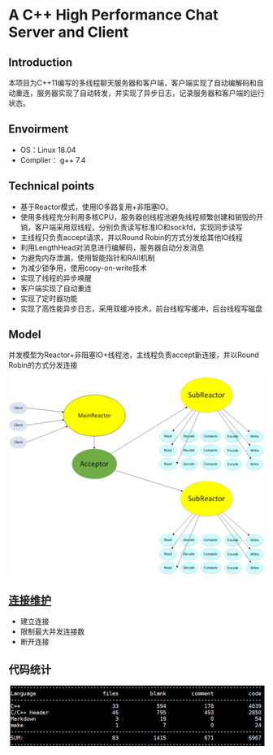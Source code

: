 # A C++ High Performance Chat Server and Client

## Introduction

本项目为C++11编写的多线程聊天服务器和客户端，客户端实现了自动编解码和自动重连，服务器实现了自动转发，并实现了异步日志，记录服务器和客户端的运行状态。

## Envoirment

* OS：Linux 18.04 	
* Complier： g++ 7.4

## Technical points

* 基于Reactor模式，使用IO多路复用+非阻塞IO。
* 使用多线程充分利用多核CPU，服务器创线程池避免线程频繁创建和销毁的开销，客户端采用双线程，分别负责读写标准IO和sockfd，实现同步读写
* 主线程只负责accept请求，并以Round Robin的方式分发给其他IO线程
* 利用LengthHead对消息进行编解码，服务器自动分发消息
* 为避免内存泄漏，使用智能指针和RAII机制
* 为减少锁争用，使用copy-on-write技术
* 实现了线程的异步唤醒
* 客户端实现了自动重连
* 实现了定时器功能
* 实现了高性能异步日志，采用双缓冲技术，前台线程写缓冲，后台线程写磁盘

## Model

并发模型为Reactor+非阻塞IO+线程池，主线程负责accept新连接，并以Round Robin的方式分发连接

![并发模型](https://github.com/duyongtju/Chat/blob/master/datum/model.png)



## [连接维护](https://github.com/duyongtju/Chat/blob/master/%E8%BF%9E%E6%8E%A5%E7%BB%B4%E6%8A%A4.md)

* 建立连接
* 限制最大并发连接数
* 断开连接

## 代码统计

![cloc](https://github.com/duyongtju/Chat/blob/master/datum/cloc.png)
